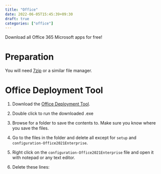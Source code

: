 ```yaml
---
title: "Office"
date: 2022-06-05T15:45:39+09:30
draft: true
categories: ["office"]
---
```


Download all Office 365 Microsoft apps for free!


# Preparation
You will need [7zip](https://7-zip.org) or a similar file manager.

# Office Deployment Tool
1. Download the [Office Deployment Tool](https://www.microsoft.com/en-us/download/details.aspx?id=49117).

2. Double click to run the downloaded .exe

3. Browse for a folder to save the contents to. Make sure you know where you save the files.

4. Go to the files in the folder and delete all except for ```setup``` and ```configuration-Office2021Enterprise```.

5. Right click on the ```configuration-Office2021Enterprise``` file and open it with notepad or any text editor.

6. Delete these lines:

